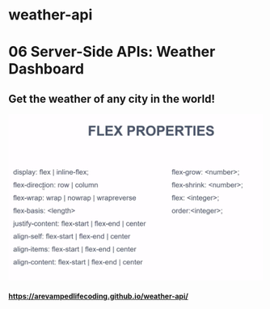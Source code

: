 # weather-api

# 06 Server-Side APIs: Weather Dashboard

## Get the weather of any city in the world!

<img src="Weather-img.png" alt="weather">

#### https://arevampedlifecoding.github.io/weather-api/

<!--  -->
